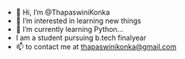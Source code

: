 - 👋 Hi, I’m @ThapaswiniKonka
- 👀 I’m interested in learning new things
- 🌱 I’m currently learning Python...
- I am a student pursuing b.tech finalyear
- 📫 to contact me at thapaswinikonka@gmail.com

<!---
ThapaswiniKonka/ThapaswiniKonka is a ✨ special ✨ repository because its `README.md` (this file) appears on your GitHub profile.
You can click the Preview link to take a look at your changes.
--->
